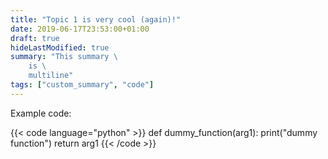 ```yaml
---
title: "Topic 1 is very cool (again)!"
date: 2019-06-17T23:53:00+01:00
draft: true
hideLastModified: true
summary: "This summary \
    is \
    multiline"
tags: ["custom_summary", "code"]
---
```


Example code:

{{< code language="python" >}}
def dummy_function(arg1):
    print("dummy function")
    return arg1 
{{< /code >}}
